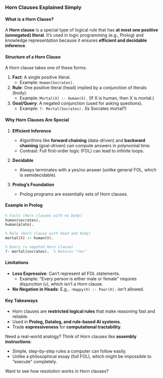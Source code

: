 
### **Horn Clauses Explained Simply**

#### **What is a Horn Clause?**
A **Horn clause** is a special type of logical rule that has **at most one positive (unnegated) literal**. It’s used in logic programming (e.g., Prolog) and knowledge representation because it ensures **efficient and decidable inference**.

#### **Structure of a Horn Clause**
A Horn clause takes one of these forms:
1. **Fact**: A single positive literal.  
   - Example: `Human(Socrates).`  
2. **Rule**: One positive literal (head) implied by a conjunction of literals (body).  
   - Example: `Mortal(X) :- Human(X).` (If X is human, then X is mortal.)  
3. **Goal/Query**: A negated conjunction (used for asking questions).  
   - Example: `?- Mortal(Socrates).` (Is Socrates mortal?)  

#### **Why Horn Clauses Are Special**
1. **Efficient Inference**  
   - Algorithms like **forward chaining** (data-driven) and **backward chaining** (goal-driven) can compute answers in polynomial time.  
   - Contrast: Full first-order logic (FOL) can lead to infinite loops.  

2. **Decidable**  
   - Always terminates with a yes/no answer (unlike general FOL, which is semidecidable).  

3. **Prolog’s Foundation**  
   - Prolog programs are essentially sets of Horn clauses.  

#### **Example in Prolog**
```prolog
% Facts (Horn clauses with no body)
human(socrates).
human(plato).

% Rule (Horn clause with head and body)
mortal(X) :- human(X).  

% Query (a negated Horn clause)
?- mortal(socrates).  % Returns "Yes"
```

#### **Limitations**
- **Less Expressive**: Can’t represent all FOL statements.  
  - Example: "Every person is either male or female" requires disjunction (`∨`), which isn’t a Horn clause.  
- **No Negation in Heads**: E.g., `-Happy(X) :- Poor(X).` isn’t allowed.  

#### **Key Takeaways**
- Horn clauses are **restricted logical rules** that make reasoning fast and reliable.  
- Used in **Prolog, Datalog, and rule-based AI systems**.  
- Trade **expressiveness** for **computational tractability**.  

Need a real-world analogy? Think of Horn clauses like **assembly instructions**:  
- Simple, step-by-step rules a computer can follow easily.  
- Unlike a philosophical essay (full FOL), which might be impossible to "execute" completely.  

Want to see how resolution works in Horn clauses?